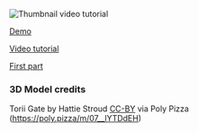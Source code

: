 ![Thumbnail video tutorial](https://github.com/wass08/r3f-kanagame-part-2/assets/6551176/8549728c-8946-4da2-b68a-0cdd42716d23)

[Demo](https://codesandbox.io/p/github/wass08/r3f-kanagame-part-2)

[Video tutorial](https://youtu.be/2y4QYk6tHQs)

[First part](https://github.com/wass08/r3f-kanagame-part-1)


### 3D Model credits

Torii Gate by Hattie Stroud [CC-BY](https://creativecommons.org/licenses/by/3.0/) via Poly Pizza (https://poly.pizza/m/07__lYTDdEH)
